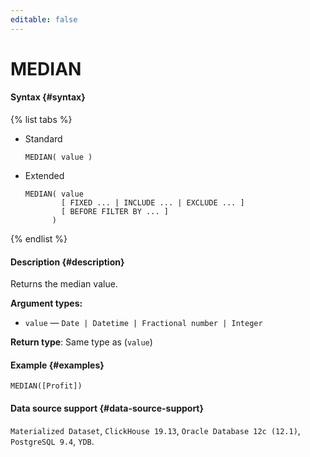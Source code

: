 ```yaml
---
editable: false
---
```


# MEDIAN



#### Syntax {#syntax}

{% list tabs %}

- Standard

  ```
  MEDIAN( value )
  ```

- Extended

  ```
  MEDIAN( value
          [ FIXED ... | INCLUDE ... | EXCLUDE ... ]
          [ BEFORE FILTER BY ... ]
        )
  ```

{% endlist %}

#### Description {#description}
Returns the median value.

**Argument types:**
- `value` — `Date | Datetime | Fractional number | Integer`


**Return type**: Same type as (`value`)

#### Example {#examples}

```
MEDIAN([Profit])
```


#### Data source support {#data-source-support}

`Materialized Dataset`, `ClickHouse 19.13`, `Oracle Database 12c (12.1)`, `PostgreSQL 9.4`, `YDB`.
